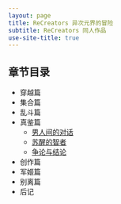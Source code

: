 ```yaml
---
layout: page
title: ReCreators 异次元界的冒险
subtitle: ReCreators 同人作品
use-site-title: true
---
```


## 章节目录
- 穿越篇
- 集合篇
- 乱斗篇
- 真鉴篇
  - [男人间的对话](man-talk)
  - [苏醒的智者](wiser-wake)
  - [争论与结论](argue-on-justice)
- 创作篇
- 军姬篇
- 别离篇
- 后记
